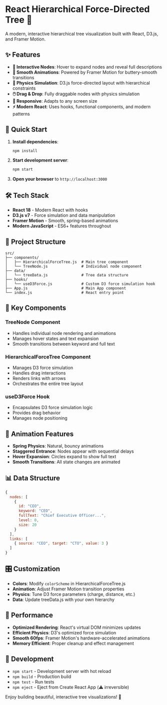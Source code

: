 # React Hierarchical Force-Directed Tree 🌳

A modern, interactive hierarchical tree visualization built with React, D3.js, and Framer Motion.

## ✨ Features

- **🎯 Interactive Nodes**: Hover to expand nodes and reveal full descriptions
- **🌊 Smooth Animations**: Powered by Framer Motion for buttery-smooth transitions
- **🎪 Physics Simulation**: D3.js force-directed layout with hierarchical constraints
- **🖱️ Drag & Drop**: Fully draggable nodes with physics simulation
- **📱 Responsive**: Adapts to any screen size
- **⚡ Modern React**: Uses hooks, functional components, and modern patterns

## 🚀 Quick Start

1. **Install dependencies**:
   ```bash
   npm install
   ```

2. **Start development server**:
   ```bash
   npm start
   ```

3. **Open your browser** to `http://localhost:3000`

## 🛠️ Tech Stack

- **React 18** - Modern React with hooks
- **D3.js v7** - Force simulation and data manipulation
- **Framer Motion** - Smooth, spring-based animations
- **Modern JavaScript** - ES6+ features throughout

## 📁 Project Structure

```
src/
├── components/
│   ├── HierarchicalForceTree.js  # Main tree component
│   └── TreeNode.js               # Individual node component
├── data/
│   └── treeData.js               # Tree data structure
├── hooks/
│   └── useD3Force.js             # Custom D3 force simulation hook
├── App.js                        # Main App component
└── index.js                      # React entry point
```

## 🎨 Key Components

### TreeNode Component
- Handles individual node rendering and animations
- Manages hover states and text expansion
- Smooth transitions between keyword and full text

### HierarchicalForceTree Component
- Manages D3 force simulation
- Handles drag interactions
- Renders links with arrows
- Orchestrates the entire tree layout

### useD3Force Hook
- Encapsulates D3 force simulation logic
- Provides drag behavior
- Manages node positioning

## 🎯 Animation Features

- **Spring Physics**: Natural, bouncy animations
- **Staggered Entrance**: Nodes appear with sequential delays
- **Hover Expansion**: Circles expand to show full text
- **Smooth Transitions**: All state changes are animated

## 📊 Data Structure

```javascript
{
  nodes: [
    {
      id: "CEO",
      keyword: "CEO",
      fullText: "Chief Executive Officer...",
      level: 0,
      size: 20
    }
  ],
  links: [
    { source: "CEO", target: "CTO", value: 3 }
  ]
}
```

## 🎛️ Customization

- **Colors**: Modify `colorScheme` in HierarchicalForceTree.js
- **Animation**: Adjust Framer Motion transition properties
- **Physics**: Tune D3 force parameters (charge, distance, etc.)
- **Data**: Update treeData.js with your own hierarchy

## 🚀 Performance

- **Optimized Rendering**: React's virtual DOM minimizes updates
- **Efficient Physics**: D3's optimized force simulation
- **Smooth 60fps**: Framer Motion's hardware-accelerated animations
- **Memory Efficient**: Proper cleanup and effect management

## 🔧 Development

- `npm start` - Development server with hot reload
- `npm build` - Production build
- `npm test` - Run tests
- `npm eject` - Eject from Create React App (⚠️ irreversible)

Enjoy building beautiful, interactive tree visualizations! 🎉